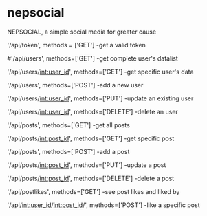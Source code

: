 # nepsocial
NEPSOCIAL, a simple social media for greater cause

'/api/token', methods = ['GET']
-get a valid token

#'/api/users', methods=['GET']
-get complete user's datalist

'/api/users/<int:user_id>', methods=['GET']
-get specific user's data


'/api/users', methods=['POST']
-add a new user

'/api/users/<int:user_id>', methods=['PUT']
-update an existing user

'/api/users/<int:user_id>', methods=['DELETE']
-delete an user

'/api/posts', methods=['GET']
-get all posts

'/api/posts/<int:post_id>', methods=['GET']
-get specific post

'/api/posts', methods=['POST']
-add a post

'/api/posts/<int:post_id>', methods=['PUT']
-update a post

'/api/posts/<int:post_id>', methods=['DELETE']
-delete a post

'/api/postlikes', methods=['GET']
-see post likes and liked by

'/api/<int:user_id>/<int:post_id>/<action>', methods=['POST']
-like a specific post
